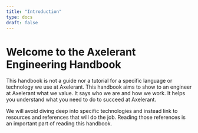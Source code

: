 ```yaml
---
title: "Introduction"
type: docs
draft: false
---
```


# Welcome to the Axelerant Engineering Handbook

This handbook is not a guide nor a tutorial for a specific language or technology we use at Axelerant. This handbook aims to show to an engineer at Axelerant what we value. It says who we are and how we work. It helps you understand what you need to do to succeed at Axelerant.

We will avoid diving deep into specific technologies and instead link to resources and references that will do the job. Reading those references is an important part of reading this handbook.
